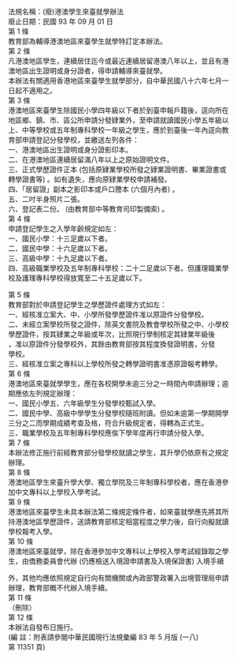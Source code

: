 法規名稱：(廢)港澳學生來臺就學辦法  
廢止日期：民國 93 年 09 月 01 日  
第 1 條  
教育部為輔導港澳地區來臺學生就學特訂定本辦法。  
第 2 條  
凡港澳地區學生，連續居住迄今或最近連續居留港澳八年以上，並且有港  
澳地區出生證明或身分證者，得申請輔導來臺就學。  
本辦法有關適用香港地區來臺學生就學部分，自中華民國八十六年七月一  
日起不適用之。  
第 3 條  
港澳地區來臺學生除國民小學四年級以下者於到臺申報戶籍後，逕向所在  
地區鄉、鎮、市、區公所申請分發肄業外，至申請就讀國民小學五年級以  
上、中等學校或五年制專科學校一年級之學生，應於到臺後一年內逕向教  
育部申請登記分發學校，並繳送左列各件：  
一、港澳地區出生證明或身分證影印本。  
二、在港澳地區連續居留滿八年以上之原始證明文件。  
三、正式學歷證件正本 (包括原肄業學校所發之肄業證明書、畢業證書或  
轉學證書等) 。如有遺失，應向原肄業學校申請補發。  
四、「居留證」副本之影印本或戶口謄本 (六個月內者) 。  
五、二吋半身照片二張。  
六、登記表二份。 (由教育部中等教育司印製備索) 。  
第 4 條  
申請登記學生之入學年齡規定如左：  
一、國民小學：十三足歲以下者。  
二、國民中學：十六足歲以下者。  
三、高級中學：十九足歲以下者。  
四、高級職業學校及五年制專科學校：二十二足歲以下者。但護理職業學  
校及護理專科學校得放寬至二十五足歲以下。  


第 5 條  
教育部對於申請登記學生之學歷證件處理方式如左：  
一、經核准立案大、中、小學所發學歷證件准以原證件分發學校。  
二、未經立案學校所發之證件，除英文書院及教會學校所發之中、小學校  
學歷證件，按其肄業之年級或年次，比照現行學制核定其肄業年級後  
，准以原證件分發學校外，其餘由教育部按其程度換發證明書，分發  
學校。  
三、經核准立案之專科以上學校所發之轉學證明書准憑原證報考轉學。  
第 6 條  
港澳地區來臺就學學生，應在各校開學未逾三分之一時間內申請辦理；逾  
期應依左列規定辦理：  
一、國民小學五、六年級學生分發學校甄試入學。  
二、國民中學、高級中學學生分發學校隨班附讀。但如未逾第一學期開學  
三分之二而學期成績考查及格，符合升級規定者，得轉為正式生。  
三、職業學校及五年制專科學校應俟下學年度再行申請分發入學。  
第 7 條  
本辦法修正施行前經教育部分發學校就讀之學生，其升學仍依原有之規定  
辦理。  
第 8 條  
港澳地區學生來臺升學大學、獨立學院及三年制專科學校者，應在香港參  
加中文專科以上學校入學考試。  
第 9 條  
港澳地區來臺學生未具本辦法第二條規定條件者，如來臺就學應先將其所  
持港澳地區學歷證件，送請教育部核定相當程度之學力後，自行向擬就讀  
學校報考入學。  
第 10 條  
港澳地區來臺就學，除在香港參加中文專科以上學校入學考試經錄取之學  
生，由僑務委員會代辦 (仍應檢送入境證申請書及入境保證書) 入境手續  


外，其他均應依照規定自行向有關機關或內政部警政署入出境管理局申請  
辦理，教育部概不代辦入境手續。  
第 11 條  
（刪除）  
第 12 條  
本辦法自發布日施行。  
(編 註：附表請參閱中華民國現行法規彙編 83 年 5 月版 (一八)  
第 11351 頁)  


